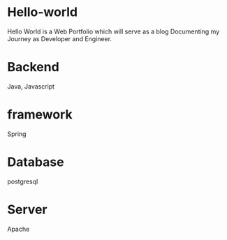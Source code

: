 # Hello-world
Hello World is a Web Portfolio which will serve as a blog Documenting my Journey as Developer and Engineer.
# Backend
Java, Javascript
# framework
Spring
# Database
postgresql
# Server
Apache
